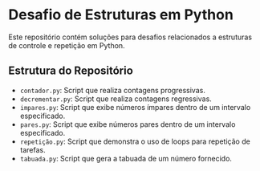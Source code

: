 # Desafio de Estruturas em Python

Este repositório contém soluções para desafios relacionados a estruturas de controle e repetição em Python.

## Estrutura do Repositório

- `contador.py`: Script que realiza contagens progressivas.
- `decrementar.py`: Script que realiza contagens regressivas.
- `impares.py`: Script que exibe números ímpares dentro de um intervalo especificado.
- `pares.py`: Script que exibe números pares dentro de um intervalo especificado.
- `repetição.py`: Script que demonstra o uso de loops para repetição de tarefas.
- `tabuada.py`: Script que gera a tabuada de um número fornecido.
